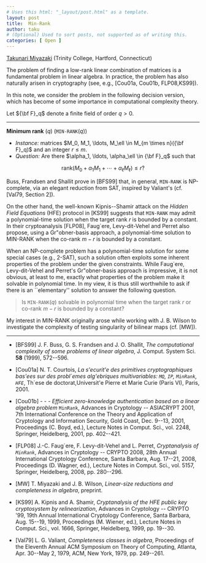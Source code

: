 ```yaml
---
# Uses this html: "_layout/post.html" as a template.
layout: post 
title:  Min-Rank
author: taku
# (Optional) Used to sort posts, not supported as of writing this.
categories: [ Open ]
---
```


[Takunari Miyazaki](takunari.miyazaki@trincoll.edu) (Trinity College, Hartford, Connecticut)



The problem of finding a low-rank linear combination of matrices is a fundamental problem in linear algebra. In practice, the problem has also naturally arisen in cryptography (see, e.g., [Cou01a, Cou01b, FLP08,KS99]). 

In this note, we consider the problem in the following decision version, which has become of some importance in computational complexity theory.

Let ${\bf F}_q$ denote a finite field of order $q > 0$.

---
**Minimum rank** ($q$) (`MIN-RANK`($q$))
 - *Instance:* matrices $M_0, M_1, \ldots, M_\ell \in M_{m \times n}({\bf F}_q)$ and an integer $r \le m$.
 - *Question:* Are there $\alpha_1, \ldots, \alpha_\ell \in {\bf F}_q$ such that
 
 $$
\mathrm{rank}(M_0 + \alpha_1 M_1 + \cdots + \alpha_\ell M_\ell)\le r?
$$


Buss, Frandsen and Shallit prove in [BFS99] that, in general, `MIN-RANK` is NP-complete, via an elegant reduction from SAT, inspired by Valiant's (cf. [Val79, Section 2]).

On the other hand, the well-known Kipnis--Shamir attack on the *Hidden Field Equations* (HFE) protocol in [KS99] suggests that `MIN-RANK` may admit a polynomial-time solution when the target rank $r$ is bounded by a constant. In their cryptoanalysis [FLP08], Faug\`ere, Levy-dit-Vehel and Perret also propose, using a Gr\"obner-basis approach, a polynomial-time solution to MIN-RANK when the co-rank $m - r$ is bounded by a constant.

When an NP-complete problem has a polynomial-time solution for some special cases (e.g., 2-SAT), such a solution often exploits some inherent properties of the problem under the given constraints. While Faug\`ere, Levy-dit-Vehel and Perret's Gr\"obner-basis approach is impressive, it is not obvious, at least to me, exactly what properties of the problem make it solvable in polynomial time. In my view, it is thus still worthwhile to ask if there is an ``elementary'' solution to answer the following question.

> Is `MIN-RANK`($q$) solvable in polynomial time when the target rank $r$ or co-rank $m - r$ is bounded by a constant?

My interest in MIN-RANK originally arose while working with J. B. Wilson to investigate the complexity of testing singularity of bilinear maps (cf. [MW]).

---

 - [BFS99] J. F. Buss, G. S. Frandsen and J. O. Shallit, *The computational complexity of some problems of linear algebra*, J. Comput. System Sci. **58** (1999), 572--596.

 - [Cou01a] N. T. Courtois, *La s\'ecurit\'e des primitives cryptographiques bas\'ees sur des probl\`emes alg\'ebriques multivariables: `MQ`, `IP`, `MinRank`, `HFE`*, Th\`ese de doctorat,Universit\'e Pierre et Marie Curie (Paris VI), Paris, 2001.

 - [Cou01b] - - - *Efficient zero-knowledge authentication based on a linear algebra problem* `MinRank`, Advances in Cryptology -- ASIACRYPT 2001, 7th International Conference on the Theory and Application of Cryptology and Information Security, Gold Coast, Dec. 9--13, 2001, Proceedings (C. Boyd, ed.), Lecture Notes in Comput. Sci., vol. 2248, Springer, Heidelberg, 2001, pp. 402--421.

 - [FLP08] J.-C. Faug\`ere, F. Levy-dit-Vehel and L. Perret, *Cryptanalysis of `MinRank`*, Advances in Cryptology -- CRYPTO 2008, 28th Annual International Cryptology Conference, Santa Barbara, Aug. 17--21, 2008, Proceedings (D. Wagner, ed.), Lecture Notes in Comput. Sci., vol. 5157, Springer, Heidelberg, 2008, pp. 280--296.

 - [MW] T. Miyazaki and J. B. Wilson, *Linear-size reductions and completeness in algebra*, preprint.

 - [KS99]  A. Kipnis and A. Shamir, *Cryptanalysis of the HFE public key cryptosystem by relinearization*, Advances in Cryptology -- CRYPTO '99, 19th Annual International Cryptology Conference, Santa Barbara, Aug. 15--19, 1999, Proceedings (M. Wiener, ed.), Lecture Notes in Comput. Sci., vol. 1666, Springer, Heidelberg, 1999, pp. 19--30.

 - [Val79] L. G. Valiant, *Completeness classes in algebra*, Proceedings of the Eleventh Annual ACM Symposium on Theory of Computing, Atlanta, Apr. 30--May 2, 1979, ACM, New York, 1979, pp. 249--261.
